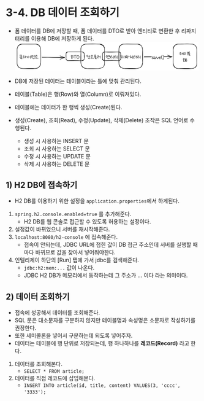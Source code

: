 # 3-4. DB 데이터 조회하기
- 폼 데이터를 DB에 저장할 때, 폼 데이터를 DTO로 받아 엔티티로 변환한 후 리파지터리를 이용해 DB에 저장하게 된다.
![폼 데이터를 DB에 저장하는 과정](/media/서적/코딩%20자율학습%20스프링부트3%20자바%20백엔드%20개발%20입문/Part%202.%20게시판%20CRUD%20만들기/3.%20게시판%20만들고%20새%20글%20작성하기%20-%20Create/폼%20데이터를%20DB에%20저장하는%20과정.png)

- DB에 저장된 데이터는 테이블이라는 틀에 맞춰 관리된다.
- 테이블(Table)은 행(Row)와 열(Column)로 이뤄져있다.
- 테이블에는 데이터가 한 행씩 생성(Create)된다.
- 생성(Create), 조회(Read), 수정(Update), 삭제(Delete) 조작은 SQL 언어로 수행된다.
	- 생성 시 사용하는 INSERT 문
	- 조회 시 사용하는 SELECT 문
	- 수정 시 사용하는 UPDATE 문
	- 삭제 시 사용하는 DELETE 문

## 1) H2 DB에 접속하기
- H2 DB를 이용하기 위한 설정을 `application.properties`에서 하게된다.

1. `spring.h2.console.enabled=true` 를 추가해준다.
	- H2 DB를 웹 콘솔로 접근할 수 있도록 허용하는 설정이다.
2. 설정값이 바뀌었으니 서버를 재시작해준다.
3. `localhost:8080/h2-console` 에 접속해준다.
	- 접속이 안되는데, JDBC URL에 접힌 값이 DB 접근 주소인데 서버를 실행할 때마다 바뀌므로 값을 찾아서 넣어줘야한다.
4. 인텔리제이 하단의 \[Run] 탭에 가서 jdbc를 검색해준다.
	- `jdbc:h2:mem:...` 값이 나온다.
	- JDBC H2 DB가 메모리에서 동작하는데 그 주소가 ... 이다 라는 의미이다.

## 2) 데이터 조회하기
- 접속에 성공해서 데이터를 조회해준다.
- SQL 문은 대소문자를 구분하지 않지만 테이블명과 속성명은 소문자로 작성하기를 권장한다.
- 또한 세미콜론을 넣어서 구분하는데 되도록 넣어주자.
- 데이터는 테이블에 행 단위로 저장되는데, 행 하나하나를 **레코드(Record)** 라고 한다.

1. 데이터를 조회해본다.
	- `SELECT * FROM article;`
2. 데이터를 직접 레코드에 삽입해본다.
	- `INSERT INTO article(id, title, content) VALUES(3, 'cccc', '3333');`